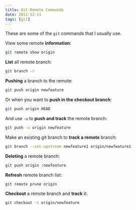 ```yaml
---
title: Git Remote Commands
date: 2011-12-11
tags: [git]
---
```


These are some of the `git` commands that I usually use.

<!--more-->

View some remote **information**:

```bash
git remote show origin
```

**List** all remote branch:

```bash
git branch -r
```

**Pushing** a branch to the remote:

```bash
git push origin newfeature
```

Or when you want to **push in the checkout branch**:

```bash
git push origin HEAD
```

And use `-u` to **push and track** the remote branch:

```bash
git push -u origin newfeature
```

Make an existing git branch to **track a remote** branch:

```bash
git branch --set-upstream newfeature1 origin/newfeature1
```

**Deleting** a remote branch:

```bash
git push origin :newfeature
```

**Refresh** remote branch list:

```bash
git remote prune origin
```

**Checkout** a remote branch and **track** it:

```bash
git checkout -t origin/newfeature
```
